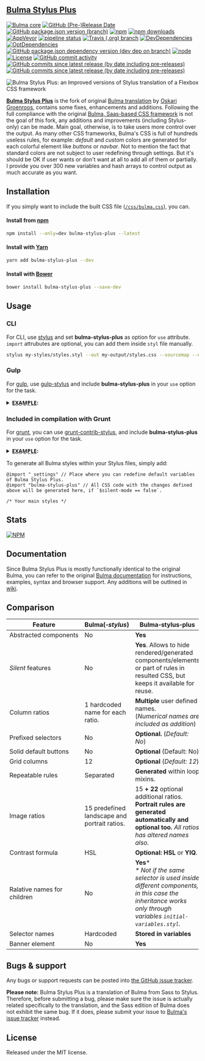 [Bulma Stylus Plus](https://github.com/M-O-Z-G/bulma-stylus-plus)
---
[![Bulma core](https://img.shields.io/badge/based%20on%20Bulma-v0.9.1-00D1B2?logo=bulma)](https://github.com/jgthms/bulma/tree/0.9.1) [![GitHub (Pre-)Release Date](https://img.shields.io/github/release-date-pre/m-o-z-g/bulma-stylus-plus?logo=github)](https://github.com/M-O-Z-G/bulma-stylus-plus) [![GitHub package.json version (branch)](https://img.shields.io/github/package-json/v/m-o-z-g/bulma-stylus-plus/master?logo=github&label=version)](https://github.com/M-O-Z-G/bulma-stylus-plus) [![npm](https://img.shields.io/npm/v/bulma-stylus-plus.svg)](https://www.npmjs.com/package/bulma-stylus-plus) [![npm downloads](https://img.shields.io/npm/dm/bulma-stylus-plus.svg?logo=npm)](https://www.npmjs.com/package/bulma-stylus-plus) [![AppVeyor](https://img.shields.io/appveyor/build/m-o-z-g/bulma-stylus-plus?logo=appveyor&logoColor=white)](https://ci.appveyor.com/project/M-O-Z-G/bulma-stylus-plus) [![pipeline status](https://img.shields.io/gitlab/pipeline/m-o-z-g/bulma-stylus-plus?logo=gitlab&label=pipeline)](https://gitlab.com/M-O-Z-G/bulma-stylus-plus/pipelines) [![Travis (.org) branch](https://img.shields.io/travis/m-o-z-g/bulma-stylus-plus/master?logo=travis-ci&logoColor=white)](https://travis-ci.org/github/M-O-Z-G/bulma-stylus-plus) [![DevDependencies](https://img.shields.io/david/dev/m-o-z-g/bulma-stylus-plus?logo=github)](https://david-dm.org/m-o-z-g/bulma-stylus-plus?type=dev) [![OptDependencies](https://img.shields.io/david/optional/m-o-z-g/bulma-stylus-plus?logo=github)](https://david-dm.org/m-o-z-g/bulma-stylus-plus?type=optional) [![GitHub package.json dependency version (dev dep on branch)](https://img.shields.io/github/package-json/dependency-version/m-o-z-g/bulma-stylus-plus/dev/stylus)](https://github.com/stylus/stylus) [![node](https://img.shields.io/node/v/bulma-stylus-plus?logo=node.js&logoColor=white&labelColor=339933)](https://github.com/nodejs/node) [![License](https://img.shields.io/npm/l/bulma-stylus-plus)](https://github.com/M-O-Z-G/bulma-stylus-plus/blob/master/LICENSE) [![GitHub commit activity](https://img.shields.io/github/commit-activity/y/m-o-z-g/bulma-stylus-plus?logo=github&label=commits)](https://github.com/M-O-Z-G/bulma-stylus-plus/commits/master) [![GitHub commits since latest release (by date including pre-releases)](https://img.shields.io/github/commits-since/m-o-z-g/bulma-stylus-plus/v0.8.1-rc.1/master?include_prereleases&label=commits%20since%20forked&logo=github)](https://github.com/M-O-Z-G/bulma-stylus-plus/commits/master) [![GitHub commits since latest release (by date including pre-releases)](https://img.shields.io/github/commits-since/m-o-z-g/bulma-stylus-plus/latest/master?include_prereleases&logo=github&label=commits%20since%20latest%20release)](https://github.com/M-O-Z-G/bulma-stylus-plus/commits/master) 

![Bulma Stylus Plus: an Improved versions of Stylus translation of a Flexbox CSS framework](https://i.imgur.com/fhM0nae.png)

**[Bulma Stylus Plus](https://github.com/M-O-Z-G/bulma-stylus-plus)** is the fork of original [Bulma translation](https://github.com/groenroos/bulma-stylus) by [Oskari Groenroos](https://github.com/groenroos), contains some fixes, enhancements and additions. Following the full compliance with the original [Bulma, Saas-based CSS framework](https://github.com/jgthms/bulma) is not the goal of this fork, any additions and improvements (including Stylus-only) can be made. Main goal, otherwise, is to take users more control over the output. As many other CSS frameworks, Bulma's CSS is full of hundreds useless rules, for example: _default_ and _custom_ colors are generated for each colorful element like _buttons_ or *navbar*. Not to mention the fact that standard colors are not subject to user redefining through settings. But it's should be OK if user wants or don't want at all to add all of them or partially. I provide you over 300 new variables and hash arrays to control output as much accurate as you want.

## Installation

If you simply want to include the built CSS file ([`/css/bulma.css`](https://github.com/m-o-z-g/bulma-stylus-plus/blob/master/css/bulma.css)), you can.

#### Install from [npm](https://github.com/npm/npm)

```sh
npm install --only=dev bulma-stylus-plus --latest
```

#### Install with [Yarn](https://github.com/yarnpkg)

```sh
yarn add bulma-stylus-plus --dev
```

#### Install with [Bower](https://github.com/bower/bower)

```sh
bower install bulma-stylus-plus --save-dev
```

## Usage

### CLI

For CLI, use [stylus](https://www.npmjs.org/package/stylus) and set **bulma-stylus-plus** as option for `use` attribute. `import` attrubutes are optional, you can add them inside `styl` file manually.

```sh
stylus my-styles/styles.styl --out my-output/styles.css --sourcemap --use bulma-stylus-plus --import my-styles/_settings.styl --import bulma-stylus-plus
```

### Gulp

For [gulp](https://github.com/gulpjs/gulp), use [gulp-stylus](https://www.npmjs.org/package/gulp-stylus) and include **bulma-stylus-plus** in your `use` option for the task.

<details>
<summary><b>E̲X̲A̲M̲P̲L̲E̲:</b></summary>

```javascript
const gulp = require( "gulp" ),
	stylus = require( "gulp-stylus" ),
	bsp    = require( "bulma-stylus-plus" );

function styles() {
	return gulp.src("styles/styles.styl")
		.pipe( stylus( {
			"use": bsp(),
        	"import": ["_settings", "bulma-stylus-plus"] // Optional, you can add them inside `styl` file manually.
		} ) )
		.pipe(gulp.dest("css"));
}

exports.styles = styles
```

</details>

### Included in compilation with Grunt

For [grunt](https://github.com/gruntjs/grunt), you can use [grunt-contrib-stylus](https://www.npmjs.org/package/grunt-contrib-stylus), and include **bulma-stylus-plus** in your `use` option for the task.

<details>
<summary><b>E̲X̲A̲M̲P̲L̲E̲:</b></summary>

```javascript
module.exports = function( grunt ) {
	grunt.loadNpmTask( "grunt-contrib-stylus" );
	grunt.initConfig( {
		"stylus": {
			"options": {
				"compress": false,
				"use": [
					require( "bulma-stylus-plus" )
				],
                "import": ["_settings", "bulma-stylus-plus"] // Optional, you can add them inside `styl` file manually.
			},
			"styles": {
				"files": {
					"css/bulma.css": "bulma-stylus-plus.styl"
				}
			}
		}
	};
};
```

</details>

To generate all Bulma styles within your Stylus files, simply add:

```stylus
@import "_settings" // Place where you can redefine default variables of Bulma Stylus Plus.
@import "bulma-stylus-plus" // All CSS code with the changes defined above will be generated here, if `$silent-mode == false`.

/* Your main styles */
```

## Stats

[![NPM](https://nodei.co/npm/bulma-stylus-plus.png?downloads=true&downloadRank=true&stars=true)](https://nodei.co/npm/bulma-stylus-plus/)

## Documentation

Since Bulma Stylus Plus is mostly functionally identical to the original Bulma, you can refer to the original [Bulma documentation](http://bulma.io/documentation/overview/start/) for instructions, examples, syntax and browser support. Any additions will be outlined in [wiki](https://github.com/M-O-Z-G/bulma-stylus-plus/wiki).

## Comparison

| Feature                     | Bulma(_‑stylus_)                             | Bulma‑stylus‑plus                                            |
| --------------------------- | -------------------------------------------- | ------------------------------------------------------------ |
| Abstracted components       | No                                           | **Yes**                                                      |
| _Silent_ features           | No                                           | **Yes**. Allows to hide rendered/generated components/elements or part of rules in resulted CSS, but keeps it available for reuse. |
| Column ratios               | 1 hardcoded name for each ratio.             | **Multiple** user defined names.<br />(_Numerical names are included as addition_) |
| Prefixed selectors          | No                                           | **Optional.** (_Default: No_)                                |
| Solid default buttons       | No                                           | **Optional** (Default: No)                                   |
| Grid columns                | 12                                           | **Optional** (_Default: 12_)                                 |
| Repeatable rules            | Separated                                    | **Generated** within loop mixins.                            |
| Image ratios                | 15 predefined landscape and portrait ratios. | 15 **+ 22** optional additional ratios. **Portrait rules are generated automatically and optional too.** _All ratios has altered names also._ |
| Contrast formula            | HSL                                          | **Optional: HSL** or **YIQ**.                                |
| Ralative names for children | No                                           | **Yes**\*<br />_* Not if the same selector is used inside different components, in this case the inheritance works only through variables `initial-variables.styl`._ |
| Selector names              | Hardcoded                                    | **Stored in variables**                                      |
| Banner element              | No                                           | **Yes**                                                      |

## Bugs & support

Any bugs or support requests can be posted into [the GitHub issue tracker](https://github.com/M-O-Z-G/bulma-stylus-plus/issues).

**Please note:** Bulma Stylus Plus is a translation of Bulma from Sass to Stylus. Therefore, before submitting a bug, please make sure the issue is actually related specifically to the translation, and the Sass edition of Bulma does not exhibit the same bug. If it does, please submit your issue to [Bulma's issue tracker](https://github.com/jgthms/bulma/issues) instead.

## License

Released under the MIT license.
